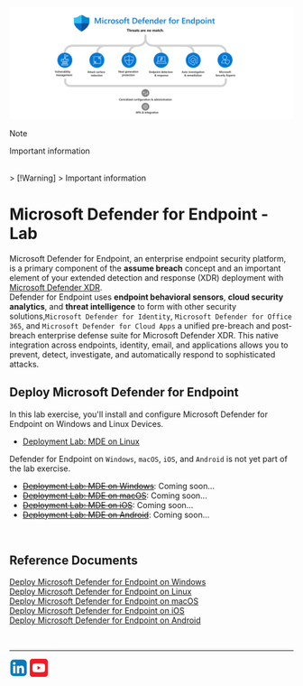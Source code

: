 ![Defender for Endpoint](./Assets/Pictures/MDE.png)

> [!Note]
> Important information
<br>
> [!Warning]
> Important information

# Microsoft Defender for Endpoint - Lab
Microsoft Defender for Endpoint, an enterprise endpoint security platform, is a primary component of the **assume breach** concept and an important element of your extended detection and response (XDR) deployment with [Microsoft Defender XDR](https://learn.microsoft.com/en-us/defender-xdr/microsoft-365-defender).<br>
Defender for Endpoint uses **endpoint behavioral sensors**, **cloud security analytics**, and **threat intelligence** to form with other security solutions,```Microsoft Defender for Identity```, ```Microsoft Defender for Office 365```, and  ```Microsoft Defender for Cloud Apps``` a unified pre-breach and post-breach enterprise defense suite for Microsoft Defender XDR. This native integration across endpoints, identity, email, and applications allows you to prevent, detect, investigate, and automatically respond to sophisticated attacks.

## Deploy Microsoft Defender for Endpoint
In this lab exercise, you'll install and configure Microsoft Defender for Endpoint on Windows and Linux Devices.<br>
- [Deployment Lab: MDE on Linux](./Platforms/Linux/README.md)

Defender for Endpoint on ```Windows```, ```macOS```, ```iOS```, and ```Android``` is not yet part of the lab exercise.
- ~~[Deployment Lab: MDE on Windows](./Platforms/Windows/README.md)~~: Coming soon...
- ~~[Deployment Lab: MDE on macOS](./Platforms/macOS/README.md)~~: Coming soon...
- ~~[Deployment Lab: MDE on iOS](./Platforms/iOS/README.md)~~: Coming soon...
- ~~[Deployment Lab: MDE on Android](./Platforms/Android/README.md)~~: Coming soon...

<br>

## Reference Documents
[Deploy Microsoft Defender for Endpoint on Windows](https://learn.microsoft.com/en-us/defender-endpoint/mde-planning-guide)<br>
[Deploy Microsoft Defender for Endpoint on Linux](https://learn.microsoft.com/en-us/defender-endpoint/microsoft-defender-endpoint-linux)<br>
[Deploy Microsoft Defender for Endpoint on macOS](https://learn.microsoft.com/en-us/defender-endpoint/microsoft-defender-endpoint-mac)<br>
[Deploy Microsoft Defender for Endpoint on iOS](https://learn.microsoft.com/en-us/defender-endpoint/microsoft-defender-endpoint-ios)<br>
[Deploy Microsoft Defender for Endpoint on Android](https://learn.microsoft.com/en-us/defender-endpoint/microsoft-defender-endpoint-android)

<br>
<hr>

[![LinkeIn](./Assets/Pictures/LinkeIn.png)](https://www.linkedin.com/in/c-lessi/)
[![YouTube](./Assets/Pictures/YouTube.png)](https://m.youtube.com/playlist?list=PLDI76x8X-DfZidrncAefib3a951rVwfFY)
